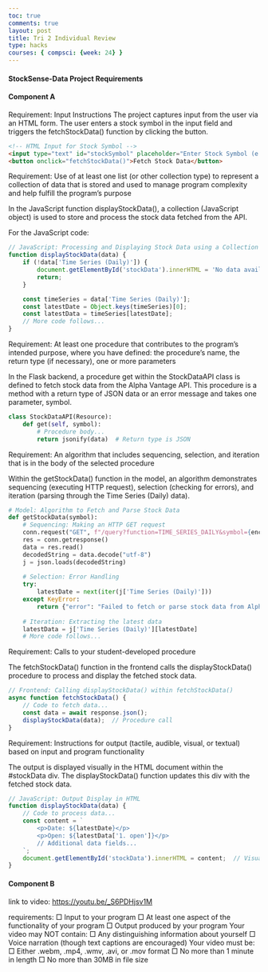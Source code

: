 ```yaml
---
toc: true
comments: true
layout: post
title: Tri 2 Individual Review
type: hacks
courses: { compsci: {week: 24} }
---
```

#### StockSense-Data Project Requirements

#### Component A

Requirement: Input Instructions
The project captures input from the user via an HTML form. The user enters a stock symbol in the input field and triggers the fetchStockData() function by clicking the button.


```html
<!-- HTML Input for Stock Symbol -->
<input type="text" id="stockSymbol" placeholder="Enter Stock Symbol (e.g., AAPL)">
<button onclick="fetchStockData()">Fetch Stock Data</button>
```

Requirement: Use of at least one list (or other collection type) to represent a collection of
data that is stored and used to manage program complexity and help fulfill
the program’s purpose



In the JavaScript function displayStockData(), a collection (JavaScript object) is used to store and process the stock data fetched from the API.



For the JavaScript code:

```javascript
// JavaScript: Processing and Displaying Stock Data using a Collection (Object)
function displayStockData(data) {
    if (!data['Time Series (Daily)']) {
        document.getElementById('stockData').innerHTML = 'No data available for this symbol.';
        return;
    }

    const timeSeries = data['Time Series (Daily)'];
    const latestDate = Object.keys(timeSeries)[0];
    const latestData = timeSeries[latestDate];
    // More code follows...
}
```


Requirement: At least one procedure that contributes to the program’s intended purpose,
where you have defined: the procedure’s name, the return type (if necessary), one or more parameters


In the Flask backend, a procedure get within the StockDataAPI class is defined to fetch stock data from the Alpha Vantage API. This procedure is a method with a return type of JSON data or an error message and takes one parameter, symbol.



```python
class StockDataAPI(Resource):
    def get(self, symbol):
        # Procedure body...
        return jsonify(data)  # Return type is JSON
```

Requirement: An algorithm that includes sequencing, selection, and iteration that is in the
body of the selected procedure


Within the getStockData() function in the model, an algorithm demonstrates sequencing (executing HTTP request), selection (checking for errors), and iteration (parsing through the Time Series (Daily) data).


```python
# Model: Algorithm to Fetch and Parse Stock Data
def getStockData(symbol):
    # Sequencing: Making an HTTP GET request
    conn.request("GET", f"/query?function=TIME_SERIES_DAILY&symbol={encodedSymbol}&apikey={access_key}", payload, headers)
    res = conn.getresponse()
    data = res.read()
    decodedString = data.decode("utf-8")
    j = json.loads(decodedString)
    
    # Selection: Error Handling
    try:
        latestDate = next(iter(j['Time Series (Daily)']))
    except KeyError:
        return {"error": "Failed to fetch or parse stock data from Alpha Vantage"}
    
    # Iteration: Extracting the latest data
    latestData = j['Time Series (Daily)'][latestDate]
    # More code follows...
```


Requirement: Calls to your student-developed procedure


The fetchStockData() function in the frontend calls the displayStockData() procedure to process and display the fetched stock data.


```javascript
// Frontend: Calling displayStockData() within fetchStockData()
async function fetchStockData() {
    // Code to fetch data...
    const data = await response.json();
    displayStockData(data);  // Procedure call
}
```

Requirement: Instructions for output (tactile, audible, visual, or textual) based on input and
program functionality


The output is displayed visually in the HTML document within the #stockData div. The displayStockData() function updates this div with the fetched stock data.


```javascript
// JavaScript: Output Display in HTML
function displayStockData(data) {
    // Code to process data...
    const content = `
        <p>Date: ${latestDate}</p>
        <p>Open: ${latestData['1. open']}</p>
        // Additional data fields...
    `;
    document.getElementById('stockData').innerHTML = content;  // Visual Output
}
```

#### Component B

link to video: https://youtu.be/_S6PDHjsv1M

requirements:
□ Input to your program
□ At least one aspect of the functionality of your program
□ Output produced by your program
Your video may NOT contain:
□ Any distinguishing information about yourself
□ Voice narration (though text captions are encouraged)
Your video must be:
□ Either .webm, .mp4, .wmv, .avi, or .mov format
□ No more than 1 minute in length
□ No more than 30MB in file size
